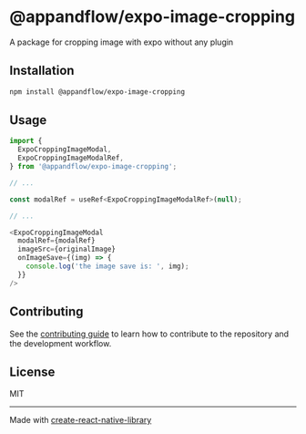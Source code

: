 # @appandflow/expo-image-cropping

A package for cropping image with expo without any plugin

## Installation

```sh
npm install @appandflow/expo-image-cropping
```

## Usage

```js
import {
  ExpoCroppingImageModal,
  ExpoCroppingImageModalRef,
} from '@appandflow/expo-image-cropping';

// ...

const modalRef = useRef<ExpoCroppingImageModalRef>(null);

// ...

<ExpoCroppingImageModal
  modalRef={modalRef}
  imageSrc={originalImage}
  onImageSave={(img) => {
    console.log('the image save is: ', img);
  }}
/>
```

## Contributing

See the [contributing guide](CONTRIBUTING.md) to learn how to contribute to the repository and the development workflow.

## License

MIT

---

Made with [create-react-native-library](https://github.com/callstack/react-native-builder-bob)
